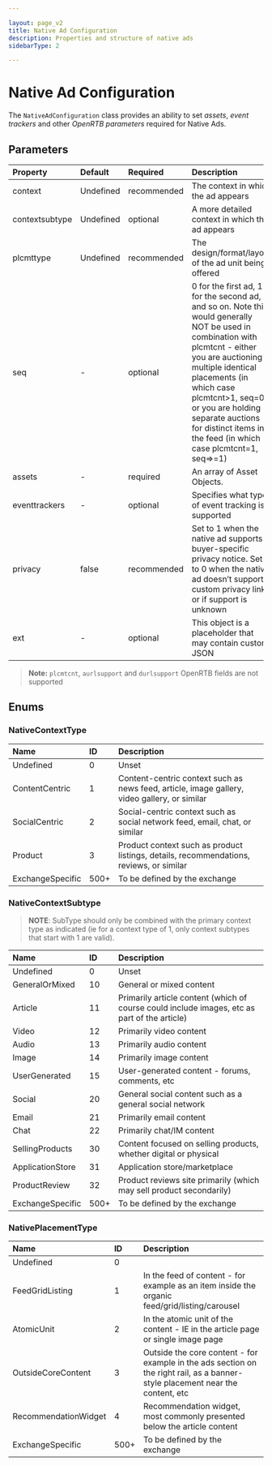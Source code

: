 ```yaml
---

layout: page_v2
title: Native Ad Configuration
description: Properties and structure of native ads
sidebarType: 2

---
```


# Native Ad Configuration


The `NativeAdConfiguration` class provides an ability to set *assets*, *event trackers* and other *OpenRTB parameters* required for Native Ads.

## Parameters

| Property      | Default | Required    | Description |
|:---------------|:--------|:------------|:---------------------------------------------------------------------------------------------------------------------------------------------------------------------------------------------------------------------------------------------------------------------------------------------------------------------------|
| context        | Undefined | recommended | The context in  which the ad appears                                                                                                                                                                                                                                                                                       |
| contextsubtype | Undefined | optional    | A more detailed context in which the ad appears                                                                                                                                                                                                                                                                            |
| plcmttype      | Undefined | recommended | The design/format/layout of the ad unit being offered                                                                                                                                                                                                                                                                      |
| seq            | -         | optional    | 0 for the first ad, 1 for the second ad, and so on. Note this would generally NOT be used in combination with plcmtcnt - either you are auctioning multiple identical placements (in which case plcmtcnt>1, seq=0) or you are holding separate auctions for distinct items in the feed (in which case plcmtcnt=1, seq=>=1) |
| assets         | -         | required    | An array of Asset Objects.                                                                                                                                                                                                                                                                                                 |
| eventtrackers  | -         | optional    | Specifies what type of event tracking is supported                                                                                                                                                                                                                                                                         |
| privacy        | false     | recommended | Set to 1 when the native ad supports buyer-specific privacy notice. Set to 0 when the native ad doesn’t support custom  privacy links or if support is unknown                                                                                                                                                             |
| ext            | -         | optional    | This object is a placeholder that may contain custom  JSON                                                                                                                                                                                                                                                                 |

> **Note:** `plcmtcnt`, `aurlsupport` and `durlsupport` OpenRTB fields are not supported

## Enums

### NativeContextType

| Name            | ID   | Description                                                                                  |
|:----------------|:-----|:---------------------------------------------------------------------------------------------|
| Undefined       | 0    | Unset |
| ContentCentric  | 1    | Content-centric context such as news feed, article, image gallery, video gallery, or similar |
| SocialCentric   | 2    | Social-centric context such as social network feed, email, chat, or similar                  |
| Product         | 3    | Product context such as product listings, details, recommendations, reviews, or similar      |
| ExchangeSpecific| 500+ | To be defined by the exchange                                                                                             |

### NativeContextSubtype

> **NOTE**: SubType should only be combined with the primary context type as indicated (ie for a context type of 1, only context subtypes that start with 1 are valid).

| Name                 | ID   | Description                                                                                  |
|:---------------------|:-----|:---------------------------------------------------------------------------------------------|
| Undefined            | 0    | Unset|
| GeneralOrMixed       | 10   | General or mixed content                                                                     |
| Article              | 11   | Primarily article content (which of course could include images, etc as part of the article) |
| Video                | 12   | Primarily video content                                                                                             |
| Audio                | 13   | Primarily audio content                                                                                             |
| Image                | 14   | Primarily image content                                                                                             |
| UserGenerated        | 15   | User-generated content - forums, comments, etc                                                                                             |
| Social               | 20   | General social content such as a general social network                                                                                     |
| Email                | 21   | Primarily email content                                                                                             |
| Chat                | 22   | Primarily chat/IM content                                                                                             |
| SellingProducts     | 30   | Content focused on selling products, whether digital or physical                                                                                             |
| ApplicationStore    | 31   | Application store/marketplace                                                                                             |
| ProductReview       | 32   | Product reviews site primarily (which may sell product secondarily)                                                                                             |
| ExchangeSpecific    | 500+ | To be defined by the exchange                                                                                             |

### NativePlacementType

| Name                  | ID   | Description                                                                                                                    |
|:----------------------|:-----|:-------------------------------------------------------------------------------------------------------------------------------|
| Undefined             | 0    ||
| FeedGridListing       | 1    | In the feed of content - for example as an item inside the organic feed/grid/listing/carousel                                  |
| AtomicUnit            | 2    | In the atomic unit of the content - IE in the article page or single image page                                                |
| OutsideCoreContent    | 3    | Outside the core content - for example in the ads section on the right rail, as a banner-style placement near the content, etc |
| RecommendationWidget  | 4    | Recommendation widget, most commonly presented below the article content                                                       |
| ExchangeSpecific      | 500+ | To be defined by the exchange                                                                                                                               |
